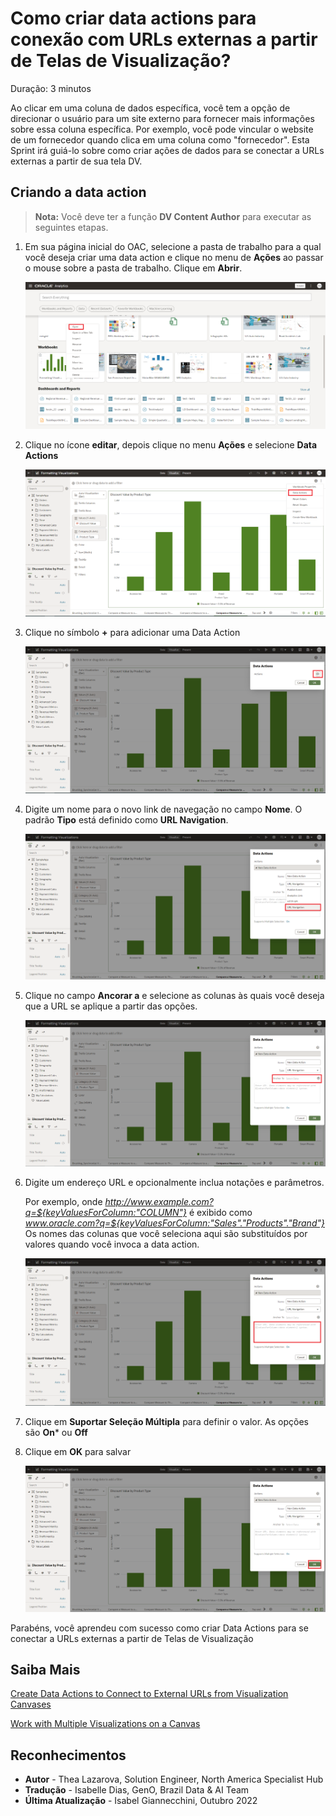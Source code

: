 # Como criar data actions para conexão com URLs externas a partir de Telas de Visualização?

Duração: 3 minutos

Ao clicar em uma coluna de dados específica, você tem a opção de direcionar o usuário para um site externo para fornecer mais informações sobre essa coluna específica. Por exemplo, você pode vincular o website de um fornecedor quando clica em uma coluna como "fornecedor". Esta Sprint irá guiá-lo sobre como criar ações de dados para se conectar a URLs externas a partir de sua tela DV.

## Criando a data action
>**Nota:** Você deve ter a função **DV Content Author** para executar as seguintes etapas.

1. Em sua página inicial do OAC, selecione a pasta de trabalho para a qual você deseja criar uma data action e clique no menu de **Ações** ao passar o mouse sobre a pasta de trabalho. Clique em **Abrir**.

    ![workbook](images/workbook-home-page.png)

2. Clique no ícone **editar**, depois clique no menu **Ações** e selecione **Data Actions**

    ![after edit](images/after-edit.png)

3. Clique no símbolo **+** para adicionar uma Data Action

    ![Add data actions](images/data-actions-add.png)

4. Digite um nome para o novo link de navegação no campo **Nome**. O padrão **Tipo** está definido como **URL Navigation**.

    ![Type](images/type.png)

5. Clique no campo **Ancorar a** e selecione as colunas às quais você deseja que a URL se aplique a partir das opções.

    ![Anchor to](images/anchor-to.png)

6. Digite um endereço URL e opcionalmente inclua notações e parâmetros.

   Por exemplo, onde <em>http://www.example.com?q=${keyValuesForColumn:"COLUMN"}</em> é exibido como <em>www.oracle.com?q=${keyValuesForColumn:"Sales"."Products"."Brand"}</em> Os nomes das colunas que você seleciona aqui são substituídos por valores quando você invoca a data action.

    ![url](images/url.png)

7. Clique em **Suportar Seleção Múltipla** para definir o valor. As opções são **On*** ou **Off**

8. Clique em **OK** para salvar

    ![ok save](images/ok-save.png)

Parabéns, você aprendeu com sucesso como criar Data Actions para se conectar a URLs externas a partir de Telas de Visualização


## Saiba Mais
[Create Data Actions to Connect to External URLs from Visualization Canvases](https://docs.oracle.com/en/cloud/paas/analytics-cloud/acubi/create-data-actions-connect-external-urls-visualization-canvases.html)

[Work with Multiple Visualizations on a Canvas](https://docs.oracle.com/en/cloud/paas/analytics-cloud/acubi/work-multiple-visualizations-canvas.html)

## Reconhecimentos
* **Autor** - Thea Lazarova, Solution Engineer, North America Specialist Hub
* **Tradução** - Isabelle Dias, GenO, Brazil Data & AI Team
* **Última Atualização** - Isabel Giannecchini,  Outubro 2022

